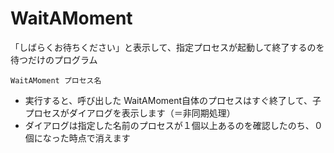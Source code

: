 # WaitAMoment
「しばらくお待ちください」と表示して、指定プロセスが起動して終了するのを待つだけのプログラム

```
WaitAMoment プロセス名
```

- 実行すると、呼び出した WaitAMoment自体のプロセスはすぐ終了して、子プロセスがダイアログを表示します（＝非同期処理）
- ダイアログは指定した名前のプロセスが１個以上あるのを確認したのち、０個になった時点で消えます
